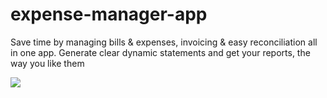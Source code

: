 # expense-manager-app
Save time by managing bills &amp; expenses, invoicing &amp; easy reconciliation all in one app. Generate clear dynamic statements and get your reports, the way you like them

<img src="![image](https://user-images.githubusercontent.com/24633059/193426542-ff90c06e-5610-423d-a942-31f86cd63299.png)
" />
